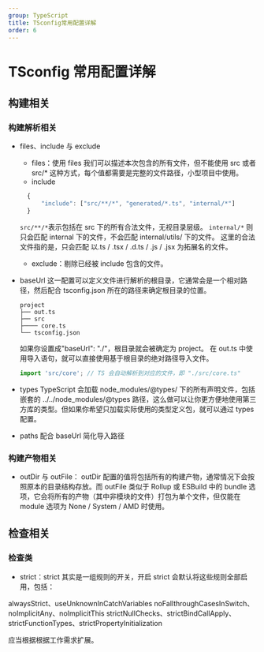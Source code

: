 ```yaml
---
group: TypeScript
title: TSconfig常用配置详解
order: 6
---
```


# TSconfig 常用配置详解

## 构建相关

### 构建解析相关

- files、include 与 exclude

  - files：使用 files 我们可以描述本次包含的所有文件，但不能使用 src 或者 src/\* 这种方式，每个值都需要是完整的文件路径，小型项目中使用。
  - include

  ```js
    {
        "include": ["src/**/*", "generated/*.ts", "internal/*"]
    }
  ```

  `src/**/*`表示包括在 src 下的所有合法文件，无视目录层级。 `internal/*` 则只会匹配 internal 下的文件，不会匹配 internal/utils/ 下的文件。
  这里的合法文件指的是，只会匹配 以.ts / .tsx / .d.ts / .js / .jsx 为拓展名的文件。

  - exclude：剔除已经被 include 包含的文件。

- baseUrl
  这一配置可以定义文件进行解析的根目录，它通常会是一个相对路径，然后配合 tsconfig.json 所在的路径来确定根目录的位置。

  ```text
  project
  ├── out.ts
  ├── src
  ├──── core.ts
  └── tsconfig.json

  ```

  如果你设置成"baseUrl": "./"，根目录就会被确定为 project。
  在 out.ts 中使用导入语句，就可以直接使用基于根目录的绝对路径导入文件。

  ```ts
  import 'src/core'; // TS 会自动解析到对应的文件，即 "./src/core.ts"
  ```

- types
  TypeScript 会加载 node_modules/@types/ 下的所有声明文件，包括嵌套的 ../../node_modules/@types 路径，这么做可以让你更方便地使用第三方库的类型。但如果你希望只加载实际使用的类型定义包，就可以通过 types 配置。
- paths
  配合 baseUrl 简化导入路径

### 构建产物相关

- outDir 与 outFile： outDir 配置的值将包括所有的构建产物，通常情况下会按照原本的目录结构存放。而 outFile 类似于 Rollup 或 ESBuild 中的 bundle 选项，它会将所有的产物（其中非模块的文件）打包为单个文件，但仅能在 module 选项为 None / System / AMD 时使用。

## 检查相关

### 检查类

- strict：strict 其实是一组规则的开关，开启 strict 会默认将这些规则全部启用，包括：

alwaysStrict、useUnknownInCatchVariables
noFallthroughCasesInSwitch、noImplicitAny、noImplicitThis
strictNullChecks、strictBindCallApply、strictFunctionTypes、strictPropertyInitialization

应当根据根据工作需求扩展。
